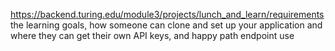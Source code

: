https://backend.turing.edu/module3/projects/lunch_and_learn/requirements
 the learning goals, how someone can clone and set up your application and where they can get their own API keys, and happy path endpoint use
